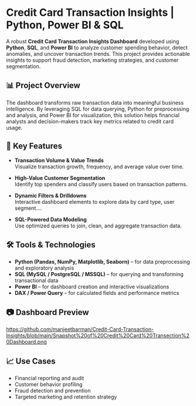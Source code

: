 # Credit Card Transaction Insights | Python, Power BI & SQL

A robust **Credit Card Transaction Insights Dashboard** developed using **Python**, **SQL**, and **Power BI** to analyze customer spending behavior, detect anomalies, and uncover transaction trends. This project provides actionable insights to support fraud detection, marketing strategies, and customer segmentation.

## 📊 Project Overview

The dashboard transforms raw transaction data into meaningful business intelligence. By leveraging SQL for data querying, Python for preprocessing and analysis, and Power BI for visualization, this solution helps financial analysts and decision-makers track key metrics related to credit card usage.

## 🚀 Key Features

- **Transaction Volume & Value Trends**  
  Visualize transaction growth, frequency, and average value over time.

- **High-Value Customer Segmentation**  
  Identify top spenders and classify users based on transaction patterns.

- **Dynamic Filters & Drilldowns**  
  Interactive dashboard elements to explore data by card type, user segment....

- **SQL-Powered Data Modeling**  
  Use optimized queries to join, clean, and aggregate transaction data.

## 🛠 Tools & Technologies

- **Python (Pandas, NumPy, Matplotlib, Seaborn)** – for data preprocessing and exploratory analysis  
- **SQL (MySQL / PostgreSQL / MSSQL)** – for querying and transforming transactional data  
- **Power BI** – for dashboard creation and interactive visualizations  
- **DAX / Power Query** – for calculated fields and performance metrics  



## 📷 Dashboard Preview

https://github.com/manjeetbarman/Credit-Card-Transaction-Insights/blob/main/Snapshot%20of%20Credit%20Card%20Transection%20Dashboard.png

## 📈 Use Cases

- Financial reporting and audit  
- Customer behavior profiling  
- Fraud detection and prevention  
- Targeted marketing and retention strategy



